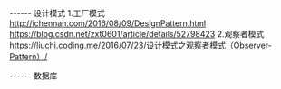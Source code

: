 ------ 设计模式
1.工厂模式 	http://ichennan.com/2016/08/09/DesignPattern.html  https://blog.csdn.net/zxt0601/article/details/52798423
2.观察者模式 https://liuchi.coding.me/2016/07/23/设计模式之观察者模式（Observer-Pattern）/



------ 数据库 


